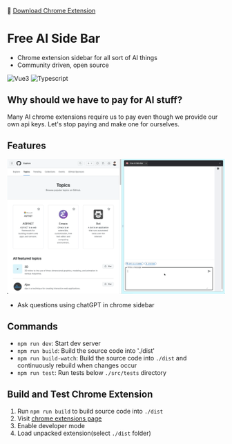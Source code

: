 🤩 [Download Chrome Extension](https://chromewebstore.google.com/detail/free-ai-side-bar/bphjdepgpbodffelhponjdfpjdajghgc)

# Free AI Side Bar

- Chrome extension sidebar for all sort of AI things
- Community driven, open source

<p>
    <img src="https://img.shields.io/badge/Vue.js-35495E?style=for-the-badge&logo=vuedotjs&logoColor=4FC08D" alt="Vue3" height="20"/>
    <img src="https://shields.io/badge/TypeScript-3178C6?logo=TypeScript&logoColor=FFF&style=flat-square" alt="Typescript" height="20"/>
</p>

## Why should we have to pay for AI stuff?

Many AI chrome extensions require us to pay even though we provide our own api keys. Let's stop paying
and make one for ourselves.

## Features 
![main.png](public/static/main.gif)
- Ask questions using chatGPT in chrome sidebar 

## Commands 

- `npm run dev`: Start dev server
- `npm run build`: Build the source code into './dist'
- `npm run build-watch`: Build the source code into `./dist` and continuously rebuild when changes occur
- `npm run test`: Run tests below `./src/tests` directory 

## Build and Test Chrome Extension 
1. Run `npm run build` to build source code into `./dist` 
2. Visit [chrome extensions page](chrome://extensions/)
3. Enable developer mode 
4. Load unpacked extension(select `./dist` folder)
